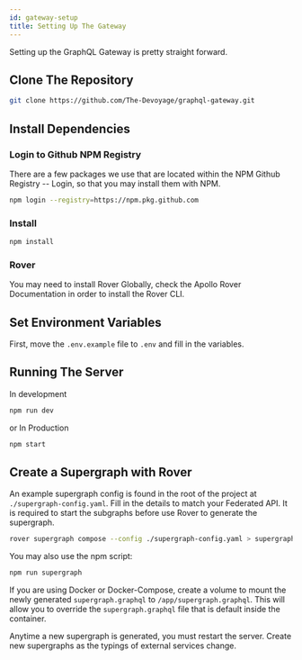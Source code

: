 ```yaml
---
id: gateway-setup
title: Setting Up The Gateway
---
```


Setting up the GraphQL Gateway is pretty straight forward.

## Clone The Repository

```bash
git clone https://github.com/The-Devoyage/graphql-gateway.git
```

## Install Dependencies

### Login to Github NPM Registry

There are a few packages we use that are located within the NPM Github Registry -- Login, so that you may install them with NPM.

```bash
npm login --registry=https://npm.pkg.github.com
```

### Install

```bash
npm install
```

### Rover

You may need to install Rover Globally, check the Apollo Rover Documentation in order to install the Rover CLI.

## Set Environment Variables

First, move the `.env.example` file to `.env` and fill in the variables.

## Running The Server

In development

```bash
npm run dev
```

or In Production

```bash
npm start
```

## Create a Supergraph with Rover

An example supergraph config is found in the root of the project at `./supergraph-config.yaml`. Fill in the details to match your Federated API. It is required to start the subgraphs before use Rover to generate the supergraph.

```bash
rover supergraph compose --config ./supergraph-config.yaml > supergraph.graphql
```

You may also use the npm script:

```bash
npm run supergraph
```

If you are using Docker or Docker-Compose, create a volume to mount the newly generated `supergraph.graphql` to `/app/supergraph.graphql`. This will allow you to override the `supergraph.graphql` file that is default inside the container.

Anytime a new supergraph is generated, you must restart the server. Create new supergraphs as the typings of external services change.
